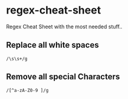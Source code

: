 # regex-cheat-sheet
Regex Cheat Sheet with the most needed stuff..


## Replace all white spaces
```regex
/\s\s+/g
```  


## Remove all special Characters
```regex
/[^a-zA-Z0-9 ]/g
```  
